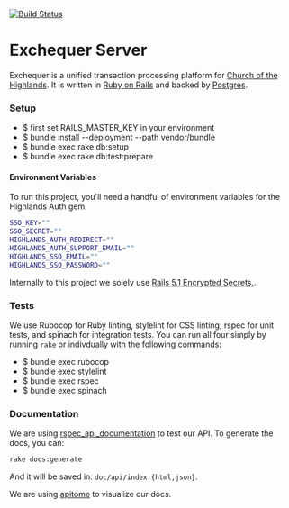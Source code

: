 [![Build Status](https://semaphoreci.com/api/v1/projects/6206d25c-dbd3-43f8-9aeb-a2652ab8e7c9/1590710/badge.svg)](https://semaphoreci.com/dailydrip/exchequer-server)

# Exchequer Server

Exchequer is a unified transaction processing platform for
[Church of the Highlands](https://www.churchofthehighlands.com/). It is written
in [Ruby on Rails](http://rubyonrails.org/) and backed by
[Postgres](https://www.postgresql.org/).

### Setup

* $ first set RAILS_MASTER_KEY in your environment
* $ bundle install --deployment --path vendor/bundle
* $ bundle exec rake db:setup
* $ bundle exec rake db:test:prepare


#### Environment Variables

To run this project, you'll need a handful of environment variables for the Highlands Auth gem.

```sh
SSO_KEY=""
SSO_SECRET=""
HIGHLANDS_AUTH_REDIRECT=""
HIGHLANDS_AUTH_SUPPORT_EMAIL=""
HIGHLANDS_SSO_EMAIL=""
HIGHLANDS_SSO_PASSWORD=""
```

Internally to this project we solely use [Rails 5.1 Encrypted Secrets.](https://www.engineyard.com/blog/encrypted-rails-secrets-on-rails-5.1).

### Tests

We use Rubocop for Ruby linting, stylelint for CSS linting, rspec for unit tests, and spinach for
integration tests. You can run all four simply by running `rake` or indivdually with the following
commands:

* $ bundle exec rubocop
* $ bundle exec stylelint
* $ bundle exec rspec
* $ bundle exec spinach

### Documentation

We are using
[rspec_api_documentation](https://github.com/zipmark/rspec_api_documentation) to
test our API. To generate the docs, you can:

```sh
rake docs:generate
```
And it will be saved in: `doc/api/index.{html,json}`.

We are using [apitome](https://github.com/jejacks0n/apitome) to visualize our docs.
